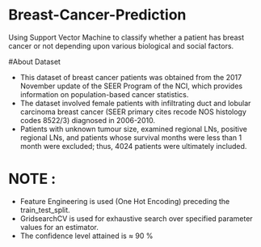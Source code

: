 # Breast-Cancer-Prediction
Using Support Vector Machine to classify  whether a patient has breast cancer or not depending upon various biological and social factors.


#About Dataset
- This dataset of breast cancer patients was obtained from the 2017 November update of the SEER Program of the NCI, which provides information on population-based cancer statistics. 
- The dataset involved female patients with infiltrating duct and lobular carcinoma breast cancer (SEER primary cites recode NOS histology codes 8522/3) diagnosed in 2006-2010.
-  Patients with unknown tumour size, examined regional LNs, positive regional LNs, and patients whose survival months were less than 1 month were excluded; thus, 4024 patients were ultimately included.


# NOTE : 
- Feature Engineering is used (One Hot Encoding) preceding the train_test_split.
- GridsearchCV is used for exhaustive search over specified parameter values for an estimator.
- The confidence level attained is ≈ 90 %
